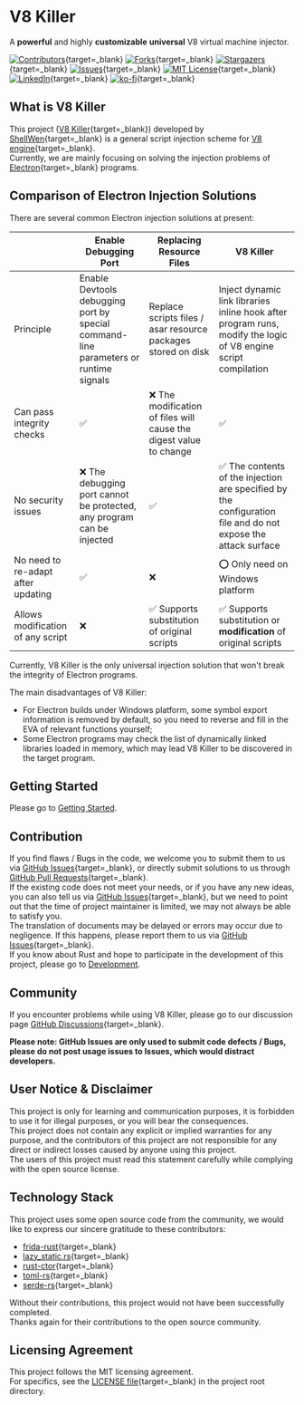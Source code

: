 # V8 Killer

A **powerful** and highly **customizable** **universal** V8 virtual machine injector.

[![Contributors][contributors-shield]][contributors-url]{target=\_blank}
[![Forks][forks-shield]][forks-url]{target=\_blank}
[![Stargazers][stars-shield]][stars-url]{target=\_blank}
[![Issues][issues-shield]][issues-url]{target=\_blank}
[![MIT License][license-shield]][license-url]{target=\_blank}
[![LinkedIn][linkedin-shield]][linkedin-url]{target=\_blank}
[![ko-fi](https://ko-fi.com/img/githubbutton_sm.svg)](https://ko-fi.com/O5O4RNVHA){target=\_blank}

## What is V8 Killer

This project ([V8 Killer][project-url]{target=\_blank}) developed by [ShellWen][shellwen-github-url]{target=\_blank} is
a general script injection scheme for [V8 engine][v8-url]{target=\_blank}.  
Currently, we are mainly focusing on solving the injection problems of [Electron][electron-url]{target=\_blank}
programs.

## Comparison of Electron Injection Solutions

There are several common Electron injection solutions at present:

|                                    | Enable Debugging Port                                                                | Replacing Resource Files                                          | V8 Killer                                                                                                      |
|------------------------------------|--------------------------------------------------------------------------------------|-------------------------------------------------------------------|----------------------------------------------------------------------------------------------------------------|
| Principle                          | Enable Devtools debugging port by special command-line parameters or runtime signals | Replace scripts files / asar resource packages stored on disk     | Inject dynamic link libraries inline hook after program runs, modify the logic of V8 engine script compilation |
| Can pass integrity checks          | ✅                                                                                    | ❌ The modification of files will cause the digest value to change | ✅                                                                                                              |
| No security issues                 | ❌ The debugging port cannot be protected, any program can be injected                | ✅                                                                 | ✅ The contents of the injection are specified by the configuration file and do not expose the attack surface   |
| No need to re-adapt after updating | ✅                                                                                    | ❌                                                                 | ⭕ Only need on Windows platform                                                                                |
| Allows modification of any script  | ❌                                                                                    | ✅ Supports substitution of original scripts                       | ✅ Supports substitution or **modification** of original scripts                                                |

Currently, V8 Killer is the only universal injection solution that won't break the integrity of Electron programs.

The main disadvantages of V8 Killer:

- For Electron builds under Windows platform, some symbol export information is removed by default, so you need to
  reverse and fill in the EVA of relevant functions yourself;
- Some Electron programs may check the list of dynamically linked libraries loaded in memory, which may lead V8 Killer
  to be discovered in the target program.

## Getting Started

Please go to [Getting Started](getting-started.md).

## Contribution

If you find flaws / Bugs in the code, we welcome you to submit them to us via [GitHub Issues][issues-url]{target=\_blank}, or directly submit solutions to us through [GitHub Pull Requests][pull-requests-url]{target=\_blank}.  
If the existing code does not meet your needs, or if you have any new ideas, you can also tell us
via [GitHub Issues][issues-url]{target=\_blank}, but we need to point out that the time of project maintainer is
limited, we may not always be able to satisfy you.  
The translation of documents may be delayed or errors may occur due to negligence. If this happens, please report them to us via [GitHub Issues][issues-url]{target=\_blank}.  
If you know
about Rust and hope to participate in the development of this project, please go to [Development](development.md).

## Community

If you encounter problems while using V8 Killer, please go to our discussion page [GitHub Discussions][discussions-url]{target=\_blank}.

**Please note: GitHub Issues are only used to submit code defects / Bugs, please do not post usage issues to Issues,
which would distract developers.**

## User Notice & Disclaimer

This project is only for learning and communication purposes, it is forbidden to use it for illegal purposes, or you
will bear the consequences.  
This project does not contain any explicit or implied warranties for any purpose, and the
contributors of this project are not responsible for any direct or indirect losses caused by anyone using this project.  
The users of this project must read this statement carefully while complying with the open source license.

## Technology Stack

This project uses some open source code from the community, we would like to express our sincere gratitude to these
contributors:

- [frida-rust](https://github.com/frida/frida-rust){target=\_blank}
- [lazy_static.rs](https://github.com/rust-lang-nursery/lazy-static.rs){target=\_blank}
- [rust-ctor](https://github.com/mmastrac/rust-ctor){target=\_blank}
- [toml-rs](https://github.com/toml-rs/toml){target=\_blank}
- [serde-rs](https://github.com/serde-rs/serde){target=\_blank}

Without their contributions, this project would not have been successfully completed.  
Thanks again for their contributions to the open source community.

## Licensing Agreement

This project follows the MIT licensing agreement.  
For specifics, see the [LICENSE file][license-url]{target=\_blank} in the project root directory.

[shellwen-github-url]: https://github.com/ShellWen
[project-url]: https://github.com/ShellWen/v8_killer
[contributors-shield]: https://img.shields.io/github/contributors/ShellWen/v8_killer.svg?style=for-the-badge
[contributors-url]: https://github.com/ShellWen/v8_killer/graphs/contributors
[forks-shield]: https://img.shields.io/github/forks/ShellWen/v8_killer.svg?style=for-the-badge
[forks-url]: https://github.com/ShellWen/v8_killer/network/members
[stars-shield]: https://img.shields.io/github/stars/ShellWen/v8_killer.svg?style=for-the-badge
[stars-url]: https://github.com/ShellWen/v8_killer/stargazers
[issues-shield]: https://img.shields.io/github/issues/ShellWen/v8_killer.svg?style=for-the-badge
[issues-url]: https://github.com/ShellWen/v8_killer/issues
[pull-requests-url]: https://github.com/ShellWen/v8_killer/pulls
[license-shield]: https://img.shields.io/github/license/ShellWen/v8_killer.svg?style=for-the-badge
[license-url]: https://github.com/ShellWen/v8_killer/blob/master/LICENSE
[linkedin-shield]: https://img.shields.io/badge/-LinkedIn-black.svg?style=for-the-badge&logo=linkedin&colorB=555
[linkedin-url]: https://linkedin.com/in/ShellWen

[rust-badge]: https://img.shields.io/badge/Rust-000000?style=for-the-badge&logo=rust&logoColor=white
[rust-url]: https://www.rust-lang.org/
[v8-badge]: https://img.shields.io/badge/V8-4B8BF5?style=for-the-badge&logo=v8&logoColor=white
[v8-url]: https://v8.dev/

[electron-url]: https://github.com/electron/electron

[discussions-url]: https://github.com/ShellWen/v8_killer/discussions
